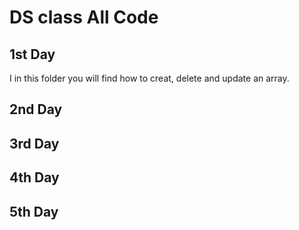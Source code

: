 # DS class All Code
## 1st Day
I in this folder you will find how to creat, delete and update an array.
## 2nd Day
## 3rd Day
## 4th Day
## 5th Day

